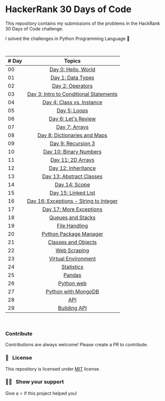 # HackerRank 30 Days of Code

This repository contains my submissions of the problems in the HackRank 30 Days of Code challenge.

I solved the challenges in Python Programming Language 🐍

&nbsp;

|   # Day   | Topics                                                    |
|-----------|:-------------------------------------------------------------------------------------------------------------: |
|  00   |  [Day 0: Hello, World](https://github.com/Sumanth-Talluri/HackerRank-30-Days-of-Code/tree/master/Day%2000:%20Hello%2C%20World)      |
|  01   |  [Day 1: Data Types](https://github.com/Sumanth-Talluri/HackerRank-30-Days-of-Code/tree/master/Day%2001:%20Data%20Types)      |
|  02   |  [Day 2: Operators](https://github.com/Sumanth-Talluri/HackerRank-30-Days-of-Code/tree/master/Day%2002:%20Operators)  |
|  03   |  [Day 3: Intro to Conditional Statements](https://github.com/Sumanth-Talluri/HackerRank-30-Days-of-Code/tree/master/Day%2003:%20Intro%20to%20Conditional%20Statements)    |
|  04   |  [Day 4: Class vs. Instance](https://github.com/Sumanth-Talluri/HackerRank-30-Days-of-Code/tree/master/Day%2004:%20Class%20vs.%20Instance)|
|  05   |  [Day 5: Loops](https://github.com/Sumanth-Talluri/HackerRank-30-Days-of-Code/tree/master/Day%2005:%20Loops)  |
|  06   |  [Day 6: Let's Review](https://github.com/Sumanth-Talluri/HackerRank-30-Days-of-Code/tree/master/Day%2006:%20Let's%20Review) |
|  07   |  [Day 7: Arrays](https://github.com/Sumanth-Talluri/HackerRank-30-Days-of-Code/tree/master/Day%2007:%20Arrays)  |
|  08   |  [Day 8: Dictionaries and Maps](https://github.com/Sumanth-Talluri/HackerRank-30-Days-of-Code/tree/master/Day%2008:%20Dictionaries%20and%20Maps)     |
|  09   |  [Day 9: Recursion 3](https://github.com/Sumanth-Talluri/HackerRank-30-Days-of-Code/tree/master/Day%2009:%20Recursion%203)     |
|  10   |  [Day 10: Binary Numbers](https://github.com/Sumanth-Talluri/HackerRank-30-Days-of-Code/tree/master/Day%2010:%20Binary%20Numbers)   |
|  11   |  [Day 11: 2D Arrays](https://github.com/Sumanth-Talluri/HackerRank-30-Days-of-Code/tree/master/Day%2011:%202D%20Arrays)     |
|  12   |  [Day 12: Inheritance](https://github.com/Sumanth-Talluri/HackerRank-30-Days-of-Code/tree/master/Day%2012:%20Inheritance)   |
|  13   |  [Day 13: Abstract Classes](https://github.com/Sumanth-Talluri/HackerRank-30-Days-of-Code/tree/master/Day%2013:%20Abstract%20Classes)|
|  14   |  [Day 14: Scope](https://github.com/Sumanth-Talluri/HackerRank-30-Days-of-Code/tree/master/Day%2014:%20Scope)|     
|  15   |  [Day 15: Linked List](https://github.com/Sumanth-Talluri/HackerRank-30-Days-of-Code/tree/master/Day%2015:%20Linked%20List)     | 
|  16   |  [Day 16: Exceptions - String to Integer](https://github.com/Sumanth-Talluri/HackerRank-30-Days-of-Code/tree/master/Day%2016:%20Exceptions%20-%20String%20to%20Integer)      |     
|  17   |  [Day 17: More Exceptions](https://github.com/Sumanth-Talluri/HackerRank-30-Days-of-Code/tree/master/Day%2017:%20More%20Exceptions)|    
|  18   |  [Queues and Stacks](https://github.com/Sumanth-Talluri/HackerRank-30-Days-of-Code/tree/master/Day%2018:%20Queues%20and%20Stacks)|    
|  19   |  [File Handling](./19_Day_File_handling/19_file_handling.md)   |
|  20   |  [Python Package Manager](./20_Day_Python_package_manager/20_python_package_manager.md)    |
|  21   |  [Classes and Objects](./21_Day_Classes_and_objects/21_classes_and_objects.md)      |
|  22   |  [Web Scraping](./22_Day_Web_scraping/22_web_scraping.md)      |
|  23   |  [Virtual Environment](./23_Day_Virtual_environment/23_virtual_environment.md)|
|  24   |  [Statistics](./24_Day_Statistics/24_statistics.md)      |
|  25   |  [Pandas](./25_Day_Pandas/25_pandas.md)     |
|  26   |  [Python web](./26_Day_Python_web/26_python_web.md)    |
|  27   |  [Python with MongoDB](./27_Day_Python_with_mongodb/27_python_with_mongodb.md)     |
|  28   |  [API](./28_Day_API/28_API.md)     |
|  29   |  [Building API](./29_Day_Building_API/29_building_API.md)     |

&nbsp;

### Contribute

Contributions are always welcome! Please create a PR to contribute.

### :pencil: &nbsp; License

This repository is licensed under [MIT](https://opensource.org/licenses/MIT) license.

### :man_astronaut: &nbsp; Show your support

Give a ⭐️ if this project helped you!
